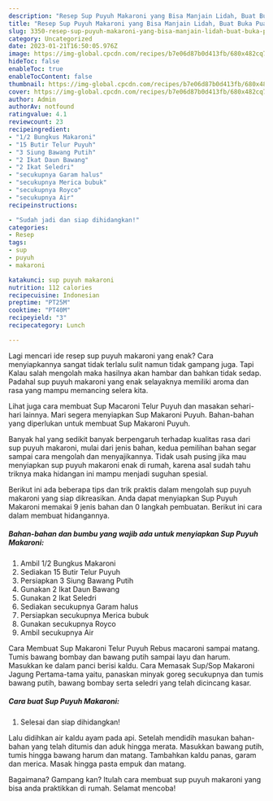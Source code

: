 ```yaml
---
description: "Resep Sup Puyuh Makaroni yang Bisa Manjain Lidah, Buat Buka Puasa Bikin Ngiler"
title: "Resep Sup Puyuh Makaroni yang Bisa Manjain Lidah, Buat Buka Puasa Bikin Ngiler"
slug: 3350-resep-sup-puyuh-makaroni-yang-bisa-manjain-lidah-buat-buka-puasa-bikin-ngiler
category: Uncategorized
date: 2023-01-21T16:50:05.976Z
image: https://img-global.cpcdn.com/recipes/b7e06d87b0d413fb/680x482cq70/sup-puyuh-makaroni-foto-resep-utama.jpg
hideToc: false
enableToc: true
enableTocContent: false
thumbnail: https://img-global.cpcdn.com/recipes/b7e06d87b0d413fb/680x482cq70/sup-puyuh-makaroni-foto-resep-utama.jpg
cover: https://img-global.cpcdn.com/recipes/b7e06d87b0d413fb/680x482cq70/sup-puyuh-makaroni-foto-resep-utama.jpg
author: Admin
authorAv: notfound
ratingvalue: 4.1
reviewcount: 23
recipeingredient:
- "1/2 Bungkus Makaroni"
- "15 Butir Telur Puyuh"
- "3 Siung Bawang Putih"
- "2 Ikat Daun Bawang"
- "2 Ikat Seledri"
- "secukupnya Garam halus"
- "secukupnya Merica bubuk"
- "secukupnya Royco"
- "secukupnya Air"
recipeinstructions:

- "Sudah jadi dan siap dihidangkan!"
categories:
- Resep
tags:
- sup
- puyuh
- makaroni

katakunci: sup puyuh makaroni 
nutrition: 112 calories
recipecuisine: Indonesian
preptime: "PT25M"
cooktime: "PT40M"
recipeyield: "3"
recipecategory: Lunch

---
```



Lagi mencari ide resep sup puyuh makaroni yang enak? Cara menyiapkannya sangat tidak terlalu sulit namun tidak gampang juga. Tapi Kalau salah mengolah maka hasilnya akan hambar dan bahkan tidak sedap. Padahal sup puyuh makaroni yang enak selayaknya memiliki aroma dan rasa yang mampu memancing selera kita.


Lihat juga cara membuat Sup Macaroni Telur Puyuh dan masakan sehari-hari lainnya. Mari segera menyiapkan Sup Makaroni Puyuh. Bahan-bahan yang diperlukan untuk membuat Sup Makaroni Puyuh.

Banyak hal yang sedikit banyak berpengaruh terhadap kualitas rasa dari sup puyuh makaroni, mulai dari jenis bahan, kedua pemilihan bahan segar sampai cara mengolah dan menyajikannya. Tidak usah pusing jika mau menyiapkan sup puyuh makaroni enak di rumah, karena asal sudah tahu triknya maka hidangan ini mampu menjadi suguhan spesial.


Berikut ini ada beberapa tips dan trik praktis dalam mengolah sup puyuh makaroni yang siap dikreasikan. Anda dapat menyiapkan Sup Puyuh Makaroni memakai 9 jenis bahan dan 0 langkah pembuatan. Berikut ini cara dalam membuat hidangannya.

<!--inarticleads1-->

##### Bahan-bahan dan bumbu yang wajib ada untuk menyiapkan Sup Puyuh Makaroni:

1. Ambil 1/2 Bungkus Makaroni
1. Sediakan 15 Butir Telur Puyuh
1. Persiapkan 3 Siung Bawang Putih
1. Gunakan 2 Ikat Daun Bawang
1. Gunakan 2 Ikat Seledri
1. Sediakan secukupnya Garam halus
1. Persiapkan secukupnya Merica bubuk
1. Gunakan secukupnya Royco
1. Ambil secukupnya Air


Cara Membuat Sup Makaroni Telur Puyuh Rebus macaroni sampai matang. Tumis bawang bombay dan bawang putih sampai layu dan harum. Masukkan ke dalam panci berisi kaldu. Cara Memasak Sup/Sop Makaroni Jagung Pertama-tama yaitu, panaskan minyak goreg secukupnya dan tumis bawang putih, bawang bombay serta seledri yang telah dicincang kasar. 

<!--inarticleads2-->

##### Cara buat Sup Puyuh Makaroni:


1. Selesai dan siap dihidangkan!

Lalu didihkan air kaldu ayam pada api. Setelah mendidih masukan bahan-bahan yang telah ditumis dan aduk hingga merata. Masukkan bawang putih, tumis hingga bawang harum dan matang. Tambahkan kaldu panas, garam dan merica. Masak hingga pasta empuk dan matang. 

Bagaimana? Gampang kan? Itulah cara membuat sup puyuh makaroni yang bisa anda praktikkan di rumah. Selamat mencoba!
